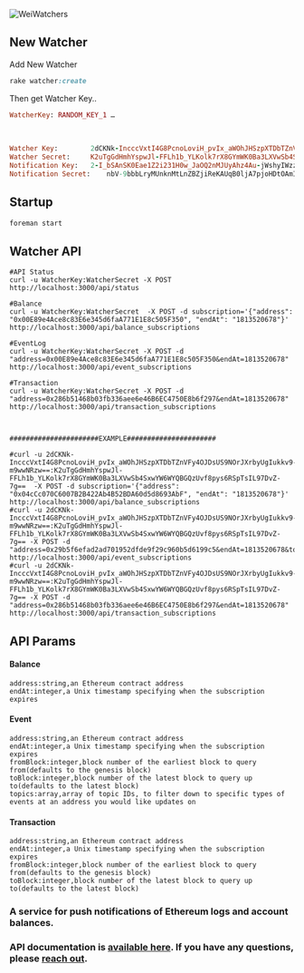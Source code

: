 ![WeiWatchers](https://s3.amazonaws.com/smartcontract/off-app/Wei-Watchers-sm.jpg)


## New Watcher

Add New Watcher

```ruby
rake watcher:create
```

Then get Watcher Key..

```ruby
WatcherKey: RANDOM_KEY_1 …
 
  
  
Watcher Key:		2dCKNk-IncccVxtI4G8PcnoLoviH_pvIx_aWOhJHSzpXTDbTZnVFy4OJDsUS9NOrJXrbyUgIukkv9-m9wwNRzw==
Watcher Secret:		K2uTgGdHmhYspwJl-FFLh1b_YLKolk7rX8GYmWK0Ba3LXVwSb4SxwYW6WYQBGQzUvf8pys6RSpTsIL97DvZ-7g==
Notification Key:	2-I_bSAnSK0Eae1Z2i231H0w_JaOQ2nMJUyAhz4Au-jWshyIWzziO9j5I5hy0-JwsJRpDiCWVMPo6nak3uFwmw==
Notification Secret:	nbV-9bbbLryMUnknMtLnZBZjiReKAUqB0ljA7pjoHDtOAmILosb11xXarq8LnLwYU7wJCvLQp2wxObGNICG4hg==
```
## Startup

```ruby
foreman start
```

## Watcher API

```shell
#API Status
curl -u WatcherKey:WatcherSecret -X POST http://localhost:3000/api/status

#Balance
curl -u WatcherKey:WatcherSecret  -X POST -d subscription='{"address": "0x00E89e4Ace8c83E6e345d6faA771E1E8c505F350", "endAt": "1813520678"}' http://localhost:3000/api/balance_subscriptions

#EventLog
curl -u WatcherKey:WatcherSecret -X POST -d "address=0x00E89e4Ace8c83E6e345d6faA771E1E8c505F350&endAt=1813520678" http://localhost:3000/api/event_subscriptions

#Transaction
curl -u WatcherKey:WatcherSecret -X POST -d "address=0x286b51468b03fb336aee6e46B6EC4750E8b6f297&endAt=1813520678" http://localhost:3000/api/transaction_subscriptions
 
  
   
######################EXAMPLE######################

#curl -u 2dCKNk-IncccVxtI4G8PcnoLoviH_pvIx_aWOhJHSzpXTDbTZnVFy4OJDsUS9NOrJXrbyUgIukkv9-m9wwNRzw==:K2uTgGdHmhYspwJl-FFLh1b_YLKolk7rX8GYmWK0Ba3LXVwSb4SxwYW6WYQBGQzUvf8pys6RSpTsIL97DvZ-7g==  -X POST -d subscription='{"address": "0x04cCc070C6007B2B422Ab4B52BDA60d5d8693AbF", "endAt": "1813520678"}' http://localhost:3000/api/balance_subscriptions
#curl -u 2dCKNk-IncccVxtI4G8PcnoLoviH_pvIx_aWOhJHSzpXTDbTZnVFy4OJDsUS9NOrJXrbyUgIukkv9-m9wwNRzw==:K2uTgGdHmhYspwJl-FFLh1b_YLKolk7rX8GYmWK0Ba3LXVwSb4SxwYW6WYQBGQzUvf8pys6RSpTsIL97DvZ-7g== -X POST -d "address=0x29b5f6efad2ad701952dfde9f29c960b5d6199c5&endAt=1813520678&topics=0xddf252ad1be2c89b69c2b068fc378daa952ba7f163c4a11628f55a4df523b3ef" http://localhost:3000/api/event_subscriptions
#curl -u 2dCKNk-IncccVxtI4G8PcnoLoviH_pvIx_aWOhJHSzpXTDbTZnVFy4OJDsUS9NOrJXrbyUgIukkv9-m9wwNRzw==:K2uTgGdHmhYspwJl-FFLh1b_YLKolk7rX8GYmWK0Ba3LXVwSb4SxwYW6WYQBGQzUvf8pys6RSpTsIL97DvZ-7g== -X POST -d "address=0x286b51468b03fb336aee6e46B6EC4750E8b6f297&endAt=1813520678" http://localhost:3000/api/transaction_subscriptions
```
 
## API Params

#### Balance

```
address:string,an Ethereum contract address
endAt:integer,a Unix timestamp specifying when the subscription expires
```

#### Event

```
address:string,an Ethereum contract address
endAt:integer,a Unix timestamp specifying when the subscription expires
fromBlock:integer,block number of the earliest block to query from(defaults to the genesis block)
toBlock:integer,block number of the latest block to query up to(defaults to the latest block)
topics:array,array of topic IDs, to filter down to specific types of events at an address you would like updates on
```

#### Transaction

```
address:string,an Ethereum contract address
endAt:integer,a Unix timestamp specifying when the subscription expires
fromBlock:integer,block number of the earliest block to query from(defaults to the genesis block)
toBlock:integer,block number of the latest block to query up to(defaults to the latest block)
```
 
### A service for push notifications of Ethereum logs and account balances.

### API documentation is [available here](https://weiwatchers-docs.smartcontract.com). If you have any questions, please [reach out](mailto:support@smartcontract.com).

